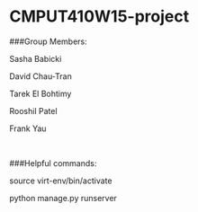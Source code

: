 # CMPUT410W15-project

###Group Members:

Sasha Babicki

David Chau-Tran

Tarek El Bohtimy

Rooshil Patel

Frank Yau

<br>

###Helpful commands: 

source virt-env/bin/activate


python manage.py runserver
